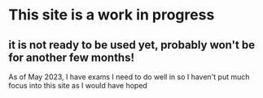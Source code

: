 # This site is a work in progress

## it is not ready to be used yet, probably won't be for another few months! 

As of May 2023, I have exams I need to do well in so I haven't put much focus into this site as I would have hoped

